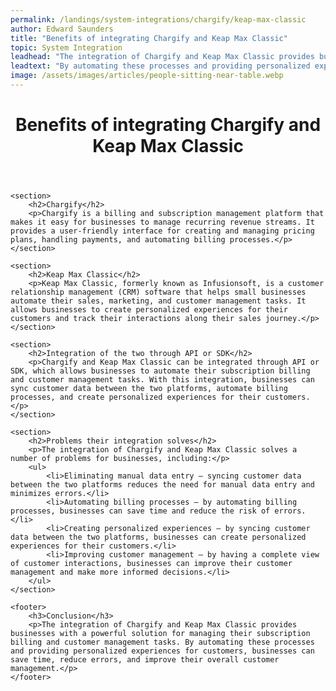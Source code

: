 ```yaml
---
permalink: /landings/system-integrations/chargify/keap-max-classic
author: Edward Saunders
title: "Benefits of integrating Chargify and Keap Max Classic"
topic: System Integration
leadhead: "The integration of Chargify and Keap Max Classic provides businesses with a powerful solution for managing their subscription billing and customer management tasks"
leadtext: "By automating these processes and providing personalized experiences for customers, businesses can save time, reduce errors, and improve their overall customer management."
image: /assets/images/articles/people-sitting-near-table.webp
---
```

<div class="arttext">	<header>
		<h1>Benefits of integrating Chargify and Keap Max Classic</h1>
	</header>

	<section>
		<h2>Chargify</h2>
		<p>Chargify is a billing and subscription management platform that makes it easy for businesses to manage recurring revenue streams. It provides a user-friendly interface for creating and managing pricing plans, handling payments, and automating billing processes.</p>
	</section>

	<section>
		<h2>Keap Max Classic</h2>
		<p>Keap Max Classic, formerly known as Infusionsoft, is a customer relationship management (CRM) software that helps small businesses automate their sales, marketing, and customer management tasks. It allows businesses to create personalized experiences for their customers and track their interactions along their sales journey.</p>
	</section>

	<section>
		<h2>Integration of the two through API or SDK</h2>
		<p>Chargify and Keap Max Classic can be integrated through API or SDK, which allows businesses to automate their subscription billing and customer management tasks. With this integration, businesses can sync customer data between the two platforms, automate billing processes, and create personalized experiences for their customers.</p>
	</section>

	<section>
		<h2>Problems their integration solves</h2>
		<p>The integration of Chargify and Keap Max Classic solves a number of problems for businesses, including:</p>
		<ul>
			<li>Eliminating manual data entry – syncing customer data between the two platforms reduces the need for manual data entry and minimizes errors.</li>
			<li>Automating billing processes – by automating billing processes, businesses can save time and reduce the risk of errors.</li>
			<li>Creating personalized experiences – by syncing customer data between the two platforms, businesses can create personalized experiences for their customers.</li>
			<li>Improving customer management – by having a complete view of customer interactions, businesses can improve their customer management and make more informed decisions.</li>
		</ul>
	</section>

	<footer>
		<h3>Conclusion</h3>
		<p>The integration of Chargify and Keap Max Classic provides businesses with a powerful solution for managing their subscription billing and customer management tasks. By automating these processes and providing personalized experiences for customers, businesses can save time, reduce errors, and improve their overall customer management.</p>
	</footer>
</div>